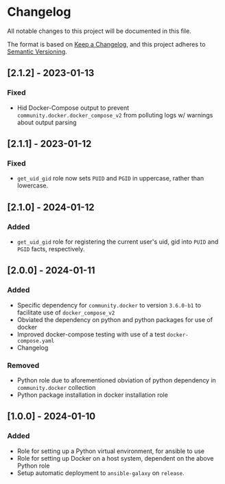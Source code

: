 # Changelog

All notable changes to this project will be documented in this file.

The format is based on [Keep a Changelog](https://keepachangelog.com/en/1.0.0/),
and this project adheres to [Semantic Versioning](https://semver.org/spec/v2.0.0.html).

## [2.1.2] - 2023-01-13

### Fixed

- Hid Docker-Compose output to prevent `community.docker.docker_compose_v2` from polluting logs w/ warnings about output parsing

## [2.1.1] - 2023-01-12

### Fixed

- `get_uid_gid` role now sets `PUID` and `PGID` in uppercase, rather than lowercase.

## [2.1.0] - 2024-01-12

### Added

- `get_uid_gid` role for registering the current user's uid, gid into `PUID` and `PGID` facts, respectively.

## [2.0.0] - 2024-01-11

### Added

- Specific dependency for `community.docker` to version `3.6.0-b1` to facilitate use of `docker_compose_v2`
- Obviated the dependency on python and python packages for use of docker
- Improved docker-compose testing with use of a test `docker-compose.yaml`
- Changelog

### Removed

- Python role due to aforementioned obviation of python dependency in `community.docker` collection
- Python package installation in docker installation role

## [1.0.0] - 2024-01-10

### Added

- Role for setting up a Python virtual environment, for ansible to use
- Role for setting up Docker on a host system, dependent on the above Python role
- Setup automatic deployment to `ansible-galaxy` on `release`.
